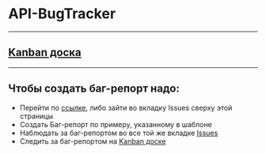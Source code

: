 # API-BugTracker
----
## [Kanban доска](https://github.com/orgs/Followy-Dev/projects/4)
----
## Чтобы создать баг-репорт надо:
- Перейти по [ссылке](../../issues), либо зайти во вкладку Issues сверху этой страницы
- Создать Баг-репорт по примеру, указанному в шаблоне
- Наблюдать за баг-репортом во все той же вкладке [Issues](../../issues)
- Следить за баг-репортом на [Kanban доске](https://github.com/orgs/Followy-Dev/projects/4)

